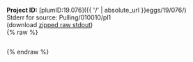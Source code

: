 **Project ID:** [plumID:19.076]({{ '/' | absolute_url }}eggs/19/076/)  
Stderr for source:  Pulling/010010/pl1   
(download [zipped raw stdout](pl1.plumed_master.stdout.txt.zip))  
{% raw %}
<pre>
</pre>
{% endraw %}

